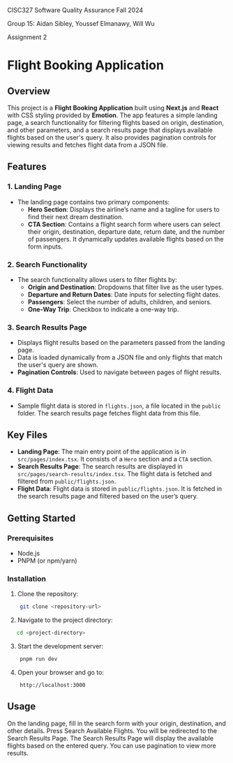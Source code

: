 CISC327 Software Quality Assurance Fall 2024 

Group 15: Aidan Sibley, Youssef Elmanawy, Will Wu 

Assignment 2

# Flight Booking Application

## Overview

This project is a **Flight Booking Application** built using **Next.js** and **React** with CSS styling provided by **Emotion**. The app features a simple landing page, a search functionality for filtering flights based on origin, destination, and other parameters, and a search results page that displays available flights based on the user's query. It also provides pagination controls for viewing results and fetches flight data from a JSON file.

## Features

### 1. **Landing Page**
- The landing page contains two primary components:
  - **Hero Section**: Displays the airline’s name and a tagline for users to find their next dream destination.
  - **CTA Section**: Contains a flight search form where users can select their origin, destination, departure date, return date, and the number of passengers. It dynamically updates available flights based on the form inputs.
  
### 2. **Search Functionality**
- The search functionality allows users to filter flights by:
  - **Origin and Destination**: Dropdowns that filter live as the user types.
  - **Departure and Return Dates**: Date inputs for selecting flight dates.
  - **Passengers**: Select the number of adults, children, and seniors.
  - **One-Way Trip**: Checkbox to indicate a one-way trip.

### 3. **Search Results Page**
- Displays flight results based on the parameters passed from the landing page.
- Data is loaded dynamically from a JSON file and only flights that match the user's query are shown.
- **Pagination Controls**: Used to navigate between pages of flight results.
  
### 4. **Flight Data**
- Sample flight data is stored in `flights.json`, a file located in the `public` folder. The search results page fetches flight data from this file.
  
## Key Files

- **Landing Page**: The main entry point of the application is in `src/pages/index.tsx`. It consists of a `Hero` section and a `CTA` section.
- **Search Results Page**: The search results are displayed in `src/pages/search-results/index.tsx`. The flight data is fetched and filtered from `public/flights.json`.
- **Flight Data**: Flight data is stored in `public/flights.json`. It is fetched in the search results page and filtered based on the user’s query.

## Getting Started

### Prerequisites
- Node.js
- PNPM (or npm/yarn)

### Installation

1. Clone the repository:
```bash
    git clone <repository-url>
```
2. Navigate to the project directory:
```bash
   cd <project-directory>
```
3. Start the development server:
```bash
    pnpm run dev
```
4. Open your browser and go to: 
```arduino
    http://localhost:3000
```

## Usage
On the landing page, fill in the search form with your origin, destination, and other details.
Press Search Available Flights. You will be redirected to the Search Results Page.
The Search Results Page will display the available flights based on the entered query. You can use pagination to view more results.
